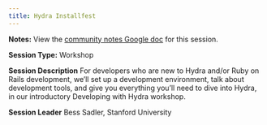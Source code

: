 ```yaml
---
title: Hydra Installfest
---
```


**Notes:** View the [community notes Google doc](https://docs.google.com/document/d/1qHqbm4ELUG0v9_QVmwli8nb8g3HbPgBP9USK4vJdAtg/ "Hydra Installfest - community notes") for this session.

**Session Type:** Workshop

**Session Description**
For developers who are new to Hydra and/or Ruby on Rails development, we’ll set up a development environment, talk about development tools, and give you everything you’ll need to dive into Hydra, in our introductory Developing with Hydra workshop.

**Session Leader**
Bess Sadler, Stanford University